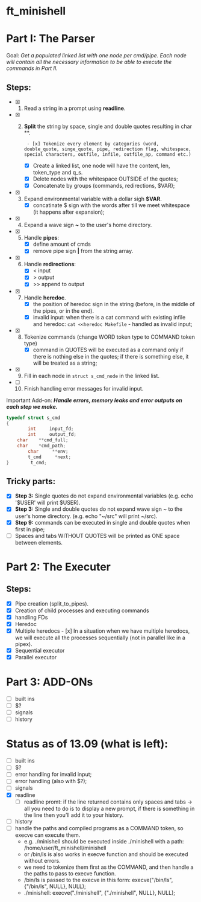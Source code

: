 # ft_minishell

# Part I: The Parser

Goal: *Get a populated linked list with one node per cmd/pipe. Each node will contain all the necessary information to be able to execute the commands in Part II.*

## Steps:

- [x] 1. Read a string in a prompt using **readline**.
- [x] 2. **Split** the string by space, single and double quotes resulting in char **.
     
          - [x] Tokenize every element by categories (word, double_quote, singe_quote, pipe, redirection flag, whitespace, special characters, outfile, infile, outfile_ap, command etc.)
     - [x] Create a linked list, one node will have the content, len, token_type and q_s.
     - [x] Delete nodes with the whitespace OUTSIDE of the quotes;
     - [x] Concatenate by groups (commands, redirections, $VAR); 
- [x] 3. Expand environmental variable with a dollar sigh **$VAR**.
     - [x] concatinate $ sign with the words after till we meet whitespace (it happens after expansion);
- [x] 4. Expand a wave sign **~** to the user's home directory.
- [x] 5. Handle **pipes**:
     - [x] define amount of cmds
     - [x] remove pipe sign **|** from the string array. 
- [x] 6. Handle **redirections**:
     - [x] < input 
     - [x] \> output 
     - [x] \>> append to output
- [x] 7. Handle **heredoc**.
     - [x] the position of heredoc sign in the string (before, in the middle of the pipes, or in the end).
     - [x] invalid input: when there is a cat command with existing infile and heredoc: ``` cat <<heredoc Makefile ``` - handled as invalid input; 
- [x] 8. Tokenize commands (change WORD token type to COMMAND token type)
     - [x] command in QUOTES will be executed as a command only if there is nothing else in the quotes; if there is something else, it will be treated as a string;
- [x] 9. Fill in each node in ``` struct s_cmd_node ``` in the linked list.
- [ ] 10. Finish handling error messages for invalid input.

Important Add-on: ***Handle errors, memory leaks and error outputs on each step we make.***

```C
typedef struct s_cmd
{
        int     input_fd;
        int     output_fd;
    char    **cmd_full;
    char    *cmd_path;
        char     **env;
        t_cmd     *next;
}        t_cmd;
```

## Tricky parts:

- [x] **Step 3:** Single quotes do not expand environmental variables (e.g. echo '$USER' will print $USER).
- [x] **Step 3:** Single and double quotes do not expand wave sign ~ to the user's home directory. (e.g. echo "~/src" will print ~/src).
- [x] **Step 9:** commands can be executed in single and double quotes when first in pipe; 
- [ ] Spaces and tabs WITHOUT QUOTES will be printed as ONE space between elements.

# Part 2: The Executer

## Steps:
- [x] Pipe creation (split_to_pipes).
- [x] Creation of child processes and executing commands
- [x] handling FDs
- [x] Heredoc
- [x] Multiple heredocs
      - [x] In a situation when we have multiple heredocs, we will execute all the processes sequentially (not in parallel like in a pipex).
- [x] Sequential executor
- [x] Parallel executor

# Part 3: ADD-ONs

- [ ] built ins
- [ ] $?
- [ ] signals
- [ ] history

# Status as of 13.09 (what is left):

- [ ] built ins
- [ ] $?
- [ ] error handling for invalid input;
- [ ] error handling (also with $?);
- [ ] signals
- [x] readline
     - [ ] readline promt: if the line returned contains only spaces and tabs → all you need to do is to display a new prompt, if there is something in the line then you’ll add it to your history.
- [ ] history
- [ ] handle the paths and compiled programs as a COMMAND token, so execve can execute them.
     - e.g. ./minishell should be executed inside ./minishell with a path: /home/user/ft_minishell/minishell
     - or /bin/ls is also works in execve function and should be executed without errors.
     - we need to tokenize them first as the COMMAND, and then handle a the paths to pass to execve function.
     - /bin/ls is passed to the execve in this form: execve("/bin/ls", {"/bin/ls", NULL}, NULL);
     - ./minishell: execve("./minishell", {"./minishell", NULL}, NULL);
